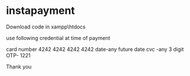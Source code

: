 # instapayment
Download code in xampp\htdocs

use following credential at time of payment 

card number 4242 4242 4242 4242 
date-any future date
cvc -any 3 digit
OTP- 1221

Thank you
